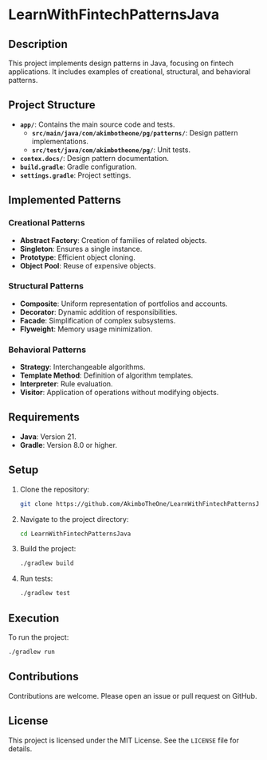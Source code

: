 # LearnWithFintechPatternsJava

## Description
This project implements design patterns in Java, focusing on fintech applications. It includes examples of creational, structural, and behavioral patterns.

## Project Structure
- **`app/`**: Contains the main source code and tests.
  - **`src/main/java/com/akimbotheone/pg/patterns/`**: Design pattern implementations.
  - **`src/test/java/com/akimbotheone/pg/`**: Unit tests.
- **`contex.docs/`**: Design pattern documentation.
- **`build.gradle`**: Gradle configuration.
- **`settings.gradle`**: Project settings.

## Implemented Patterns
### Creational Patterns
- **Abstract Factory**: Creation of families of related objects.
- **Singleton**: Ensures a single instance.
- **Prototype**: Efficient object cloning.
- **Object Pool**: Reuse of expensive objects.

### Structural Patterns
- **Composite**: Uniform representation of portfolios and accounts.
- **Decorator**: Dynamic addition of responsibilities.
- **Facade**: Simplification of complex subsystems.
- **Flyweight**: Memory usage minimization.

### Behavioral Patterns
- **Strategy**: Interchangeable algorithms.
- **Template Method**: Definition of algorithm templates.
- **Interpreter**: Rule evaluation.
- **Visitor**: Application of operations without modifying objects.

## Requirements
- **Java**: Version 21.
- **Gradle**: Version 8.0 or higher.

## Setup
1. Clone the repository:
   ```bash
   git clone https://github.com/AkimboTheOne/LearnWithFintechPatternsJava.git
   ```
2. Navigate to the project directory:
   ```bash
   cd LearnWithFintechPatternsJava
   ```
3. Build the project:
   ```bash
   ./gradlew build
   ```
4. Run tests:
   ```bash
   ./gradlew test
   ```

## Execution
To run the project:
```bash
./gradlew run
```

## Contributions
Contributions are welcome. Please open an issue or pull request on GitHub.

## License
This project is licensed under the MIT License. See the `LICENSE` file for details.
